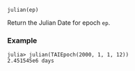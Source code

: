 ```
julian(ep)
```

Return the Julian Date for epoch `ep`.

### Example

```jldoctest; setup = :(using AstroTime)
julia> julian(TAIEpoch(2000, 1, 1, 12))
2.451545e6 days
```
